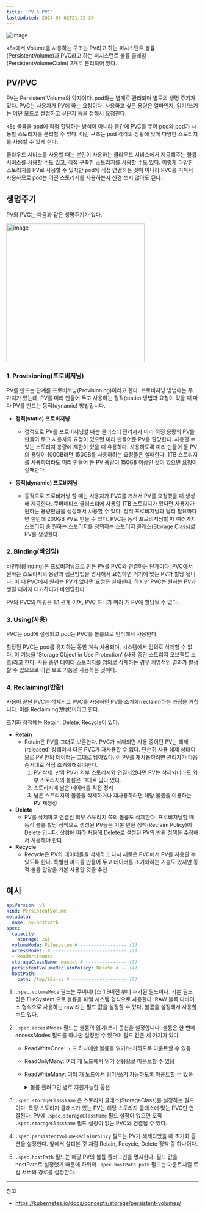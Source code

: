 ```yaml
---
title: 'PV & PVC'
lastUpdated: 2024-03-02T21:22:36
---
```


![image](https://github.com/rlaisqls/TIL/assets/81006587/2e466438-16d2-4a3d-8fa7-ca68e9e7029f)

k8s에서 Volume을 사용하는 구조는 PV라고 하는 퍼시스턴트 볼륨(PersistentVolume)과 PVC라고 하는 퍼시스턴트 볼륨 클레임(PersistentVolumeClaim) 2개로 분리되어 있다.

## PV/PVC

PV는 Persistent Volume의 약자이다. pod와는 별개로 관리되며 별도의 생명 주기가 있다. PVC는 사용자가 PV에 하는 요청이다. 사용하고 싶은 용량은 얼마인지, 읽기/쓰기는 어떤 모드로 설정하고 싶은지 등을 정해서 요청한다.

k8s 볼륨을 pod에 직접 할당하는 방식이 아니라 중간에 PVC를 두어 pod와 pod가 사용할 스토리지를 분리할 수 있다. 이런 구조는 pod 각각의 상황에 맞게 다양한 스토리지를 사용할 수 있게 한다. 

클라우드 서비스를 사용할 때는 본인이 사용하는 클라우드 서비스에서 제공해주는 볼륨 서비스를 사용할 수도 있고, 직접 구축한 스토리지를 사용할 수도 있다. 이렇게 다양한 스토리지를 PV로 사용할 수 있지만 pod에 직접 연결하는 것이 아니라 PVC를 거쳐서 사용하므로 pod는 어떤 스토리지를 사용하는지 신경 쓰지 않아도 된다.

## 생명주기

PV와 PVC는 다음과 같은 생명주기가 있다.

<img width="362" alt="image" src="https://github.com/rlaisqls/TIL/assets/81006587/257f124f-bbe4-42e7-a8e6-5aa3c2146008">

### 1. Provisioning(프로비저닝)

PV를 만드는 단계를 프로비저닝(Provisioning)이라고 한다. 프로비저닝 방법에는 두 가지가 있는데, PV를 미리 만들어 두고 사용하는 정적(static) 방법과 요청이 있을 때 마다 PV를 만드는 동적(dynamic) 방법입니다.

- **정적(static) 프로비저닝**
  - 정적으로 PV를 프로비저닝할 때는 클러스터 관리자가 미리 적정 용량의 PV를 만들어 두고 사용자의 요청이 있으면 미리 만들어둔 PV를 할당한다. 사용할 수 있는 스토리지 용량에 제한이 있을 때 유용하다. 사용하도록 미리 만들어 둔 PV의 용량이 100GB라면 150GB를 사용하려는 요청들은 실패한다. 1TB 스토리지를 사용하더라도 미리 만들어 둔 PV 용량이 150GB 이상인 것이 없으면 요청이 실패한다.

- **동적(dynamic) 프로비저닝**
  - 동적으로 프로비저닝 할 때는 사용자가 PVC를 거쳐서 PV를 요청했을 때 생성해 제공한다. 쿠버네티스 클러스터에 사용할 1TB 스토리지가 있다면 사용자가 원하는 용량만큼을 생성해서 사용할 수 있다. 정적 프로비저닝과 달리 필요하다면 한번에 200GB PV도 만들 수 있다. PVC는 동적 프로비저닝할 때 여러가지 스토리지 중 원하는 스토리지를 정의하는 스토리지 클래스(Storage Class)로 PV를 생성한다.

### 2. Binding(바인딩)

바인딩(Binding)은 프로비저닝으로 만든 PV를 PVC와 연결하는 단계이다. PVC에서 원하는 스토리지의 용량과 접근방법을 명시해서 요청하면 거기에 맞는 PV가 할당 됩니다. 이 때 PVC에서 원하는 PV가 없다면 요청은 실패한다. 하지만 PVC는 원하는 PV가 생길 때까지 대기하다가 바인딩한다. 

PV와 PVC의 매핑은 1:1 관계 이며, PVC 하나가 여러 개 PV에 할당될 수 없다.

### 3. Using(사용)

PVC는 pod에 설정되고 pod는 PVC를 볼륨으로 인식해서 사용한다.

할당된 PVC는 pod를 유지하는 동안 계속 사용되며, 시스템에서 임의로 삭제할 수 없다. 이 기능을 'Storage Object in Use Protection' (사용 중인 스토리지 오브젝트 보호)라고 한다. 사용 중인 데이터 스토리지를 임의로 삭제하는 경우 치명적인 결과가 발생할 수 있으므로 이런 보호 기능을 사용하는 것이다.

### 4. Reclaiming(반환)

사용이 끝난 PVC는 삭제되고 PVC를 사용하던 PV를 초기화(reclaim)하는 과정을 거칩니다. 이를 Reclaiming(반환)이라고 한다. 

초기화 정책에는 Retain, Delete, Recycle이 있다.

- **Retain**
  - Retain은 PV를 그대로 보존한다. PVC가 삭제되면 사용 중이던 PV는 해제(released) 상태여서 다른 PVC가 재사용할 수 없다. 단순히 사용 해제 상태이므로 PV 안의 데이터는 그대로 남아있다. 이 PV를 재사용하려면 관리자가 다음 순서대로 직접 초기화해줘야한다.
    1. PV 삭제. 만약 PV가 외부 스토리지와 연결되었다면 PV는 삭제되더라도 외부 스토리지의 볼륨은 그대로 남아 있다.
    2. 스토리지에 남은 데이터를 직접 정리
    3. 남은 스토리지의 볼륨을 삭제하거나 재사용하려면 해당 볼륨을 이용하는 PV 재생성
- **Delete**
  - PV를 삭제하고 연결된 외부 스토리지 쪽의 볼륨도 삭제한다. 프로비저닝할 때 동적 볼륨 할당 정책으로 생성된 PV들은 기본 반환 정책(Reclaim Policy)이 Delete 입니다. 상황에 따라 처음에 Delete로 설정된 PV의 반환 정책을 수정해서 사용해야 한다.
- **Recycle**
  - Recycle은 PV의 데이터들을 삭제하고 다시 새로운 PVC에서 PV를 사용할 수 있도록 한다. 특별한 파드를 만들어 두고 데이터를 초기화하는 기능도 있지만 동적 볼륨 할당을 기본 사용할 것을 추천

## 예시

```yaml
apiVersion: v1
kind: PersistentVolume
metadata:
  name: pv-hostpath
spec:
  capacity:
    storage: 2Gi
  volumeMode: Filesystem # ----------------- (1)
  accessModes: # --------------------------- (2)
  - ReadWriteOnce
  storageClassName: manual # --------------- (3)
  persistentVolumeReclaimPolicy: Delete # -- (4)
  hostPath:
    path: /tmp/k8s-pv # -------------------- (5)
```

1. `.spec.volumeMode` 필드는 쿠버네티스 1.9버전 부터 추가된 필드이다. 기본 필드 값은 FileSystem 으로 볼륨을 파일 시스템 형식으로 사용한다.
    RAW 블록 디바이스 형식으로 사용하는 raw 라는 필드 값을 설정할 수 있다. 볼륨을  설정해서 사용할 수도 있다. 

2. `.spec.accessModes` 필드는 볼륨의 읽기/쓰기 옵션을 설정합니다. 볼륨은 한 번에  accessModes 필드를 하나만 설정할 수 있으며 필드 값은 세 가지가 있다. 
    - ReadWriteOnce: 노드 하나에만 볼륨을 읽기/쓰기하도록 마운트할 수 있음
    - ReadOnlyMany: 여러 개 노드에서 읽기 전용으로 마운트할 수 있음
    - ReadWriteMany: 여러 개 노드에서 읽기/쓰기 가능하도록 마운트할 수 있음

        <details>
        <summary>볼륨 플러그인 별로 지원가능한 옵션</summary>
        <div markdown="1">
            
        |Volume Plugin|ReadWriteOnce|ReadOnlyMany|ReadWriteMany|
        |-|-|-|-|
        |AWSElasticBlockStore|✓|-|-|
        |AzureFile|✓|✓|✓|
        |AzureDisk|✓|-|-|
        |CephFS|✓|✓|✓|
        |Cinder|✓|-|-|
        |FC|✓|✓|-|
        |FlexVolume|✓|✓|-|
        |Flocker|✓|-|-|
        |GCEPersistentDisk|✓|✓|-|
        |Glusterfs|✓|✓|✓|
        |HostPath|✓|-|-|
        |iSCSI|✓|✓|-|
        |Quobyte|✓|✓|✓|
        |NFS|✓|✓|✓|
        |RBD|✓|✓|-|
        |VsphereVolume|✓|-|- (works when pods are collocated)|
        |PortworxVolume|✓|-|✓|
        |ScaleIO|✓|✓|-|
        |StorageOS|✓|-|-|
        </div>
        </details>

1. `.spec.storageClassName` 은 스토리지 클래스(StorageClass)를 설정하는 필드이다. 특정 스토리지 클래스가 있는 PV는 해당 스토리지 클래스에 맞는 PVC만 연결된다. PV에 `.spec.storageClassName` 필드 설정이 없으면 오직 `.spec.storageClassName` 필드 설정이 없는 PVC와 연결될 수 있다.

2. `.spec.persistentVolumeReclaimPolicy` 필드는 PV가 해제되었을 때 초기화 옵션을 설정한다. 앞에서 살펴본 것 처럼 Retain, Recycle, Delete 정책 중 하나이다.

3. `.spec.hostPath` 필드는 해당 PV의 볼륨 플러그인을 명시한다. 필드 값을 hostPath로 설정했기 때문에 하위의 `.spec.hostPath.path` 필드는 마운트시킬 로컬 서버의 경로를 설정한다.

---
참고
- https://kubernetes.io/docs/concepts/storage/persistent-volumes/